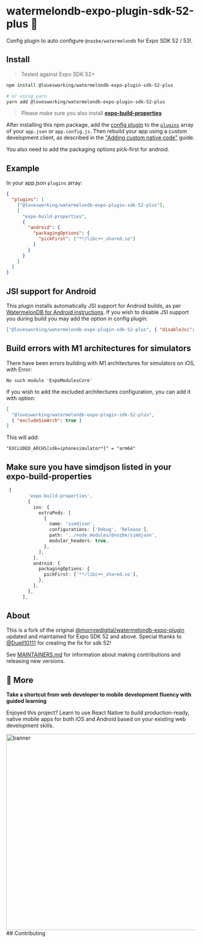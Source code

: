 # watermelondb-expo-plugin-sdk-52-plus 🍉

Config plugin to auto configure `@nozbe/watermelondb` for Expo SDK 52 / 53!.

## Install

> Tested against Expo SDK 52+

```bash
npm install @lovesworking/watermelondb-expo-plugin-sdk-52-plus

# or using yarn
yarn add @lovesworking/watermelondb-expo-plugin-sdk-52-plus
```

> Please make sure you also install **[expo-build-properties](https://docs.expo.dev/versions/latest/sdk/build-properties/)**

After installing this npm package, add the [config plugin](https://docs.expo.io/guides/config-plugins/) to the [`plugins`](https://docs.expo.io/versions/latest/config/app/#plugins) array of your `app.json` or `app.config.js`. Then rebuild your app using a custom development client, as described in the ["Adding custom native code"](https://docs.expo.io/workflow/customizing/) guide.

You also need to add the packaging options pick-first for android.

## Example

In your app.json `plugins` array:

```json
{
  "plugins": [
    ["@lovesworking/watermelondb-expo-plugin-sdk-52-plus"],
    [
      "expo-build-properties",
      {
        "android": {
          "packagingOptions": {
            "pickFirst": ["**/libc++_shared.so"]
          }
        }
      }
    ]
  ]
}
```

## JSI support for Android

This plugin installs automatically JSI support for Android builds, as per [WatermelonDB for Android instructions](https://watermelondb.dev/docs/Installation#android-react-native).
If you wish to disable JSI support you during build you may add the option in config plugin:

```json
["@lovesworking/watermelondb-expo-plugin-sdk-52-plus", { "disableJsi": true }]
```

## Build errors with M1 architectures for simulators

There have been errors building with M1 architectures for simulators on iOS, with Error:

```
No such module 'ExpoModulesCore'
```

If you wish to add the excluded architectures configuration, you can add it with option:

```json
[
  "@lovesworking/watermelondb-expo-plugin-sdk-52-plus",
  { "excludeSimArch": true }
]
```

This will add:

```
"EXCLUDED_ARCHS[sdk=iphonesimulator*]" = "arm64"
```

## Make sure you have simdjson listed in your expo-build-properties
```ts
 [
        'expo-build-properties',
        {
          ios: {
            extraPods: [
              {
                name: 'simdjson',
                configurations: ['Debug', 'Release'],
                path: '../node_modules/@nozbe/simdjson',
                modular_headers: true,
              },
            ],
          },
          android: {
            packagingOptions: {
              pickFirst: ['**/libc++_shared.so'],
            },
          },
        },
      ],
```
## About

This is a fork of the original [@morrowdigital/watermelondb-expo-plugin](https://github.com/morrowdigital/watermelondb-expo-plugin) updated and maintained for Expo SDK 52 and above. Special thanks to [@Duell10111](https://github.com/Duell10111) for creating the fix for sdk 52!

See [MAINTAINERS.md](./MAINTAINERS.md) for information about making contributions and releasing new versions.



## 🚀 More

**Take a shortcut from web developer to mobile development fluency with guided learning**

Enjoyed this project? Learn to use React Native to build production-ready, native mobile apps for both iOS and Android based on your existing web development skills.

<img width="1800" height="520" alt="banner" src="https://github.com/user-attachments/assets/cdf63dea-464f-44fe-bed1-a517785bfd99" />
## Contributing

